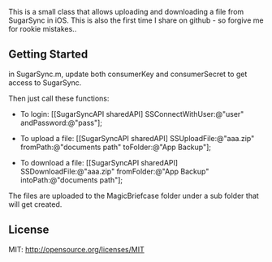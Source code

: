 This is a small class that allows uploading and downloading a file from SugarSync in iOS.
This is also the first time I share on github - so forgive me for rookie mistakes..

## Getting Started
in SugarSync.m, update both consumerKey and consumerSecret to get access to SugarSync.

Then just call these functions:

* To login:   [[SugarSyncAPI sharedAPI] SSConnectWithUser:@"user" andPassword:@"pass"];

* To upload a file:   [[SugarSyncAPI sharedAPI] SSUploadFile:@"aaa.zip" fromPath:@"documents path" toFolder:@"App Backup"];

* To download a file:   [[SugarSyncAPI sharedAPI] SSDownloadFile:@"aaa.zip" fromFolder:@"App Backup" intoPath:@"documents path"];


The files are uploaded to the MagicBriefcase folder under a sub folder that will get created.

## License

MIT: http://opensource.org/licenses/MIT